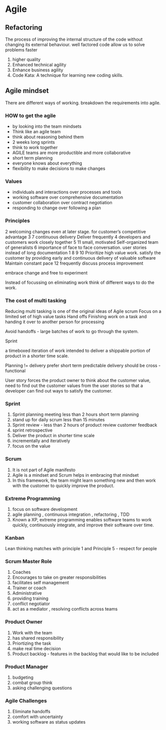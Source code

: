 # Agile

## Refactoring

The process of improving the internal structure of the code without changing its external behaviour. well factored code allow us to solve problems faster

1. higher quality
2. Enhanced technical agility
3. Enhance business agility
4. Code Kata: A technique for learning new coding skills.

## Agile mindset

There are different ways of working. breakdown the requirements into agile.

### HOW to get the agile

- by looking into the team mindsets
- Think like an agile team
- think about reasoning behind them
- 2 weeks long sprints
- think to work together
- AGILE teams are more productible and more collaborative
- short term planning
- everyone knows about everything
- flexibility to make decisions to make changes

### Values

- individuals and interactions over processes and tools
- working software over comprehensive documentation
- customer collaboration over contract negotiation
- responding to change over following a plan

### Principles

2 welcoming changes even at later stage. for customer’s competitive advantage
3 7 continuous delivery Deliver frequently
4 developers and customers work closely together
5 11 small, motivated Self-organized team of generalists
6 importance of face to face conversation. user stories instead of long documentation
1 8 9 10 Prioritize high value work. satisfy the customer by providing early and continuous delivery of valuable software Maintain constant pace
12 frequently discuss process improvement

embrace change and free to experiment

Instead of focussing on eliminating work think of different ways to do the work.

### The cost of multi tasking

Reducing multi tasking is one of the original ideas of Agile scrum
Focus on a limited set of high value tasks
Hand offs
Finishing work on a task and handing it over to another person for processing

Avoid handoffs - large batches of work to go through the system.

Sprint

a timeboxed iteration of work intended to deliver a shippable portion of product in a shorter time scale.

Planning != delivery
prefer short term predictable delivery
should be cross - functional

User story forces the product owner to think about the customer value, need to find out the customer values from the user stories so that a developer can find out ways to satisfy the customer.

### Sprint

1. Sprint planning meeting less than 2 hours short term planning
2. stand up for daily scrum less than 15 minutes
3. Sprint review - less than 2 hours of product review customer feedback
4. sprint retrospective
5. Deliver the product in shorter time scale
6. incrementally and iteratively
7. focus on the value

### Scrum

1. It is not part of Agile manifesto
2. Agile is a mindset and Scrum helps in embracing that mindset
3. In this framework, the team might learn something new and then work with the customer to quickly improve the product.

### Extreme Programming

1. focus on software development
2. agile planning , continuous integration , refactoring , TDD
3. Known a XP, extreme programming enables software teams to work quickly, continuously integrate, and improve their software over time.

### Kanban

Lean thinking matches with principle 1 and Principle 5 - respect for people

### Scrum Master Role

1. Coaches
2. Encourages to take on greater responsibilities
3. facilitates self management
4. Trainer or coach
5. Administrative
6. providing training
7. conflict negotiator
8. act as a mediator , resolving conflicts across teams

### Product Owner

1. Work with the team
2. has shared responsibility
3. Priortizing the task
4. make real time decision
5. Product backlog - features in the backlog that would like to be included

### Product Manager

1. budgeting
2. combat group think
3. asking challenging questions

### Agile Challenges

1. Eliminate handoffs
2. comfort with uncertainty
3. working software as status updates
